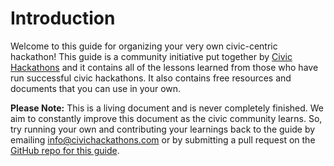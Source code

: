 # Introduction

Welcome to this guide for organizing your very own civic-centric hackathon! This guide is a community initiative put together by [Civic Hackathons](https://civichackathons.com/) and it contains all of the lessons learned from those who have run successful civic hackathons. It also contains free resources and documents that you can use in your own.

**Please Note:** This is a living document and is never completely finished. We aim to constantly improve this document as the civic community learns. So, try running your own and contributing your learnings back to the guide by emailing [info@civichackathons.com](mailto:info@civichackathons.com) or by submitting a pull request on the [GitHub repo for this guide](https://github.com/civichackathons/civichackathons-guide).

